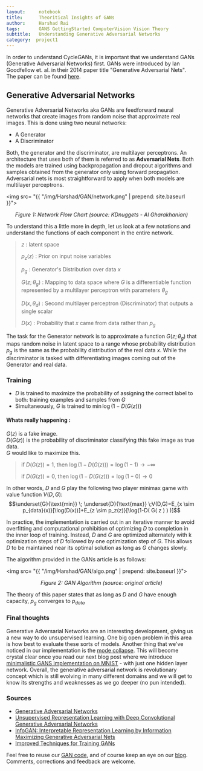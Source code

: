 ```yaml
---
layout:     notebook
title:      Theoritical Insights of GANs
author:     Harshad Rai
tags:       GANS GettingStarted ComputerVision Vision Theory
subtitle:   Understanding Generative Adversarial Networks
category:  project1
---
```


In order to understand CycleGANs, it is important that we understand GANs (Generative Adversarial Networks) first. GANs were introduced by Ian Goodfellow et. al. in their 2014 paper title "Generative Adversarial Nets". The paper can be found [here](https://arxiv.org/pdf/1406.2661.pdf).

## Generative Adversarial Networks
Generative Adversarial Networks aka GANs are feedforward neural networks that create images from random noise that approximate real images.
This is done using two neural networks:
* A Generator
* A Discriminator

Both, the generator and the discriminator, are multilayer perceptrons. An architecture that uses both of them is referred to as <b>Adversarial Nets</b>.
Both the models are trained using backpropagation and dropout algorithms and samples obtained from the generator only using forward propagation.
Adversarial nets is most straightforward to apply when both models are multilayer perceptrons.

<img src= "{{ "/img/Harshad/GAN/network.png" | prepend: site.baseurl }}">

<center><em>Figure 1: Network Flow Chart (source: KDnuggets - Al Gharakhanian)</em></center>

To understand this a little more in depth, let us look at a few notations and understand the functions of each component in the entire network. 


> $z$ : latent space
>
> $p_z(z)$ : Prior on input noise variables  
>
> $p_g$ : Generator's Distribution over data $x$  
>
> $G(z;\theta_g)$ : Mapping to data space where $G$ is a differentiable function represented by a multilayer perceptron with parameters $\theta_g$  
>
> $D(x,\theta_d)$ : Second multilayer perceptron (Discriminator) that outputs a single scalar  
>
> $D(x)$ : Probability that $x$ came from data rather than $p_g$

The task for the Generator network is to approximate a function $G(z;\theta_g)$ that maps random noise in latent space to a range whose probability distribution $p_g$ is the same as the probability distribution of the real data $x$.
While the discriminator is tasked with differentiating images coming out of the Generator and real data.

### Training
* $D$ is trained to maximize the probability of assigning the correct label to both: training examples and samples from $G$
* Simultaneously, $G$ is trained to $\min\log(1-D( G( z ) ) )$



#### Whats really happening :

$G(z)$ is a fake image.  
$D(G(z))$ is the probability of discriminator classifying this fake image as true data.  
$G$ would like to maximize this.  

> if $D(G(z)) = 1$, then $\log(1-D( G( z ) ) )=\log(1-1) \rightarrow -\infty$  
>
> if $D(G(z)) = 0$, then $\log(1-D( G( z ) ) )=\log(1-0) \rightarrow 0$



In other words, $D$ and $G$ play the following two player minimax game with value function $V(D,G)$:
$$\underset{G}{\text{min}} \; \underset{D}{\text{max}} \;V(D,G)=E_{x \sim p_{data}(x)}[\log(D(x))]+E_{z \sim p_z(z)}[\log(1-D( G( z ) ) )]$$

In practice, the implementation is carried out in an iterative manner to avoid overfitting and computational prohibition of optimizing $D$ to completion in the inner loop of training. Instead, $D$ and $G$ are optimized alternately with k optimization steps of $D$ followed by one optimization step of $G$. This allows $D$ to be maintained near its optimal solution as long as $G$ changes slowly.

The algorithm provided in the GANs article is as follows:

<img src= "{{ "/img/Harshad/GAN/algo.png" | prepend: site.baseurl }}">

<center><em>Figure 2: GAN Algorithm (source: original article)</em></center>

The theory of this paper states that as long as $D$ and $G$ have enough capacity, $p_g$ converges to $p_{data}$



### Final thoughts

Generative Adversarial Networks are an interesting development, giving us a new way to do unsupervised learning. One big open problem in this area is how best to evaluate these sorts of models. Another thing that we've noticed in our implementation is the [mode collapse](http://aiden.nibali.org/blog/2017-01-18-mode-collapse-gans/). This will become crystal clear once you read our next blog post where we introduce [minimalistic GANS implementation on MNIST](https://cyclegans.github.io/project1/2018/04/13/Minimal-GAN-Modeling-On-MNIST/)  - with just one hidden layer network. Overall, the generative adversarial network is revolutionary concept which is still evolving in many different domains and we will get to know its strengths and weaknesses as we go deeper (no pun intended). 



### Sources

- [Generative Adversarial Networks](https://arxiv.org/abs/1406.2661)
- [Unsupervised Representation Learning with Deep Convolutional Generative Adversarial Networks](https://arxiv.org/abs/1511.06434v2)
- [InfoGAN: Interpretable Representation Learning by Information Maximizing Generative Adversarial Nets](https://arxiv.org/abs/1606.03657)
- [Improved Techniques for Training GANs](https://arxiv.org/abs/1606.03498)

Feel free to reuse our [GAN code](https://github.com/CycleGANS/V1.0), and of course keep an eye on our [blog](https://cyclegans.github.io). Comments, corrections and feedback are welcome.